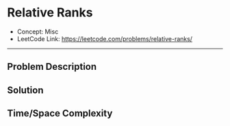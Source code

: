 # Relative Ranks

- Concept: Misc
- LeetCode Link: https://leetcode.com/problems/relative-ranks/

---

## Problem Description

## Solution

## Time/Space Complexity


